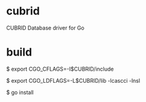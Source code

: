 cubrid
======

CUBRID Database driver for Go


build
=====
$ export CGO_CFLAGS=-I$CUBRID/include

$ export CGO_LDFLAGS=-L$CUBRID/lib -lcascci -lnsl

$ go install
